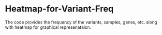 # Heatmap-for-Variant-Freq
The code provides the frequency of the variants, samples, genes, etc. along with heatmap for graphical represenataion.
